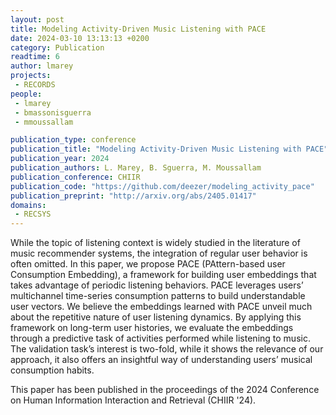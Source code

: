 ```yaml
---
layout: post
title: Modeling Activity-Driven Music Listening with PACE
date: 2024-03-10 13:13:13 +0200
category: Publication
readtime: 6
author: lmarey
projects:
 - RECORDS
people:
 - lmarey
 - bmassonisguerra
 - mmoussallam

publication_type: conference
publication_title: "Modeling Activity-Driven Music Listening with PACE"
publication_year: 2024
publication_authors: L. Marey, B. Sguerra, M. Moussallam
publication_conference: CHIIR
publication_code: "https://github.com/deezer/modeling_activity_pace"
publication_preprint: "http://arxiv.org/abs/2405.01417"
domains: 
 - RECSYS
---
```


While the topic of listening context is widely studied in the literature of music recommender systems, the integration of regular user behavior is often omitted. 
In this paper, we propose PACE (PAttern-based user Consumption Embedding), a framework for building user embeddings that takes advantage of periodic listening behaviors. 
PACE leverages users’ multichannel time-series consumption patterns to build understandable user vectors. We believe the embeddings learned with PACE unveil much about the repetitive nature of user listening dynamics. 
By applying this framework on long-term user histories, we evaluate the embeddings through a predictive task of activities performed while listening to music. 
The validation task’s interest is two-fold, while it shows the relevance of our approach, it also offers an insightful way of understanding users’ musical consumption habits.

This paper has been published in the proceedings of the 2024 Conference on Human Information Interaction and Retrieval (CHIIR '24).
